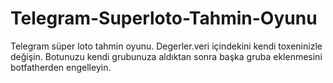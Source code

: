 # Telegram-Superloto-Tahmin-Oyunu
Telegram süper loto tahmin oyunu. Degerler.veri içindekini kendi toxeninizle değişin. Botunuzu kendi grubunuza aldıktan sonra başka gruba eklenmesini botfatherden engelleyin.
